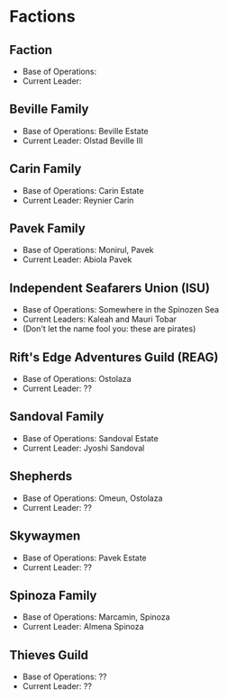 # Factions

## Faction
 - Base of Operations: 
 - Current Leader: 






## Beville Family
 - Base of Operations: Beville Estate
 - Current Leader: Olstad Beville III

## Carin Family
 - Base of Operations: Carin Estate
 - Current Leader: Reynier Carin

## Pavek Family
 - Base of Operations: Monirul, Pavek 
 - Current Leader: Abiola Pavek

## Independent Seafarers Union (ISU)
 - Base of Operations: Somewhere in the Spinozen Sea
 - Current Leaders: Kaleah and Mauri Tobar
 - (Don't let the name fool you: these are pirates)

## Rift's Edge Adventures Guild (REAG)
 - Base of Operations: Ostolaza
 - Current Leader: ??

## Sandoval Family
 - Base of Operations: Sandoval Estate
 - Current Leader: Jyoshi Sandoval

## Shepherds
 - Base of Operations: Omeun, Ostolaza
 - Current Leader: ??

## Skywaymen
 - Base of Operations: Pavek Estate
 - Current Leader: ??

## Spinoza Family
 - Base of Operations: Marcamin, Spinoza
 - Current Leader: Almena Spinoza

## Thieves Guild
 - Base of Operations: ??
 - Current Leader: ??


